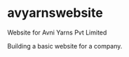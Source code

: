 avyarnswebsite
==============

Website for Avni Yarns Pvt Limited

Building a basic website for a company.